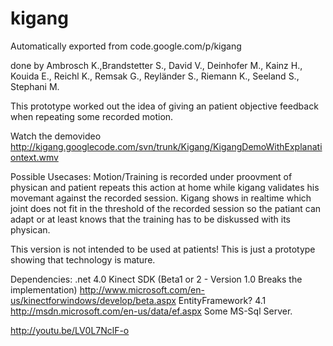 # kigang
Automatically exported from code.google.com/p/kigang

done by Ambrosch K.,Brandstetter S., David V., Deinhofer M., Kainz H., Kouida E., Reichl K., Remsak G., Reyländer S., Riemann K., Seeland S., Stephani M. 

This prototype worked out the idea of giving an patient objective feedback when repeating some recorded motion. 

Watch the demovideo http://kigang.googlecode.com/svn/trunk/Kigang/KigangDemoWithExplanationtext.wmv 

Possible Usecases: Motion/Training is recorded under proovment of physican and patient repeats this action at home while kigang validates his movemant against the recorded session. Kigang shows in realtime which joint does not fit in the threshold of the recorded session so the patiant can adapt or at least knows that the training has to be diskussed with its physican. 

This version is not intended to be used at patients! This is just a prototype showing that technology is mature. 

Dependencies: .net 4.0 Kinect SDK (Beta1 or 2 - Version 1.0 Breaks the implementation) http://www.microsoft.com/en-us/kinectforwindows/develop/beta.aspx EntityFramework? 4.1 http://msdn.microsoft.com/en-us/data/ef.aspx Some MS-Sql Server. 

 
http://youtu.be/LV0L7NclF-o
